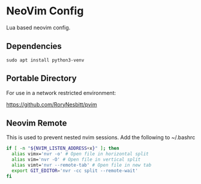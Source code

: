 # NeoVim Config

Lua based neovim config.

## Dependencies

```
sudo apt install python3-venv
```

## Portable Directory

For use in a network restricted environment:

https://github.com/RoryNesbitt/pvim

## Neovim Remote

This is used to prevent nested nvim sessions. Add the following to ~/.bashrc

```bash
if [ -n "${NVIM_LISTEN_ADDRESS+x}" ]; then
  alias vimx='nvr -o' # Open file in horizontal split
  alias vim='nvr -O' # Open file in vertical split
  alias vimt='nvr --remote-tab' # Open file in new tab
  export GIT_EDITOR='nvr -cc split --remote-wait'
fi
```

